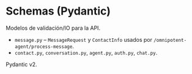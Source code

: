 # Schemas (Pydantic)

Modelos de validación/IO para la API.

- `message.py` – `MessageRequest` y `ContactInfo` usados por `/omnipotent-agent/process-message`.
- `contact.py`, `conversation.py`, `agent.py`, `auth.py`, `chat.py`.

Pydantic v2.
